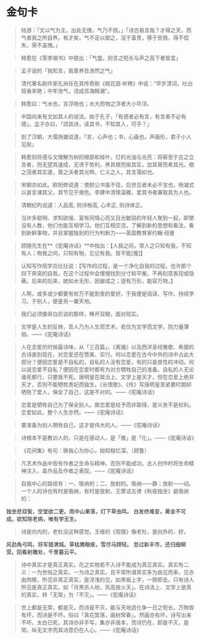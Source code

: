 # 金句卡

>陆游：「文以气为主，出处无愧，气乃不挠。」「诗岂易言哉？才得之天，而气者我之所自养。有才矣，气不足以御之，淫于富贵，移于贫贱，得不偿失，荣不盖愧。」

>韩愈在《答李翊书》中提出：「气盛，则言之短长与声之高下者皆宜」

>孟子说的「我知言，我善养吾浩然之气」

>清代著名剧作家孔尚任在其传奇剧《桃花扇·听稗》中说：“早岁清词，吐出班香宋艳；中年浩气，流成苏海韩潮”。

>韩愈曰：气水也，言浮物也；水大而物之浮者大小毕浮。

>中国向来有文如其人的说法。始于孔子，「有德者必有言，有言者不必有德」。孟子亦曰，「颂其诗，读其书，不知其人，可乎？」

>到了汉朝，大儒扬雄说道，「言，心声也；书，心画也。声画形，君子小人见矣」

>韩愈则将德与文理解为树的根部和枝叶，灯的光油与光亮：将蕲至于古之立言者，则无望其速成，无诱于势利，养其根而俟其实，加其膏而希其光。根之茂者其实遂，膏之沃者其光晔。仁义之人，其言蔼如也。

>宋朝亦如此。欧阳修说道：使颜公书虽不佳，后世见者未必不宝也。杨凝式以直言谏其父，其节见于艰危。李建中清慎温雅，爱其书者兼取其为人也。

>清朝纪昀说道：人品高, 则诗格高, 心术正, 则诗体正。

>当许多聪明、求知欲强、富有同情心而又目光敏锐的年轻人聚到一起，即使没有人教，他们也能互相学习。他们互相交流，了解到新的思想和看法，看到新鲜事物，并且掌握独到的行为判断力——英国教育家约翰·纽曼

>顾随先生在**《驼庵诗话》**中指出：【人我之间，常人之只知有我，不知有人；物我之间，只知有物，忘记有我。皆不能[推]】

>认知写作班学员灶灶说：【写作的过程，是一个净化自我的过程。也许那个四下奔突的自我，在这个过程中会慢慢找到分寸和平衡，不再刻意表现或隐蔽。后来的后来，她如水无形，因器成之；逐有万形，能容万物。】

>人啊，或多或少都要有些万不能割舍的爱好。于我便是阅读、写作、持续学习。于别人，便是另一番天地。

>我们必须像哥白尼说的那样，睁开双眼，面对现实。

>文学是人生的反映，吾人乃为人生而艺术。若仅为文学而文学，则力量薄弱。——《驼庵诗话》

>人在恋爱的时候最诗味，从「三百篇」、《离骚》以及西洋圣经雅歌、希腊的古诗直到现在，对恋爱还在赞美、实行。何以恋爱在古今中外的诗中占此大部分？便因恋爱是不自私的，自私的人没有恋爱，有的只是兽性的冲动。何以说恋爱不自私？便因在恋爱时都有为对方牺牲自己的准备。自私的人无论谁死都行，只要我不死。唐明皇在政治上、文学上是天才，但在恋爱上绝非天才，否则不能牺牲贵妃而独生。《长恨歌》、《传》写唐明皇至紧要时期却牺牲了爱人，保全了自己，这是不对的。——《驼庵诗话》

>恋爱是牺牲自己为了保全别人。故恋爱是给予而非取得，是义务不是权利。恋爱如此，整个人生亦然。——《驼庵诗话》

>要准备为别人牺牲自己，这才是伟大的人。——《驼庵诗话》

>诗根本不是教训人的，只是在感动人，是「推」是「化」。——《驼庵诗话》

>《花间集》有句：换我心为你心，始知相忆深。（顾敻）

>凡艺术作品中皆有作者之生命与精神，否则不能成功。古人创作时将生命精神注入，盖作品及作者之表现。——《驼庵诗话》

>自我中心的路径有：一、吸纳的；二、放射的。吸纳——静；放射——动。一个人的诗也有时是吸纳，有时是放射。王摩诘五律《秋夜独坐》是吸纳的：

独坐悲双鬓，空堂欲二更。雨中山果落，灯下草虫鸣。
白发终难变，黄金不可成。欲知除老病，唯有学无生。

>诗是向内的，老杜没这种感觉。王维的《观猎》像老杜，是向外的，好。

风劲角弓鸣，将军猎渭城。草枯鹰眼疾，雪尽马蹄轻。
忽过新丰市，还归细柳营。回看射雕处，千里暮云平。

>诗中真实才是真正真实。花之实物若不入诗不能成为真正真实。真实有二义：一为世俗之真实，一为诗之真实。且平常所谓真实多为由见而来，见亦由肉眼，所见非真正真实，是浮浅的见，如黑板上字，一擦即去。只有诗人所见是真正真实。如「月黑杀人地，风高放火天」。在诗法上、文学上是真的真实，转「无常」为「不灭」。——《驼庵诗话》

>世上都是无常，都是灭，而诗是不灭，能与天地造化争一日之短长。万物皆有坏，而诗是不坏。俗曰「真花暂落，画树常春」。然画亦有坏，诗写出来不坏。太白已死，其诗亦非手写，集亦非唐本，而诗仍在，即是不灭，是常。纵无文字而其诗意仍在人心。——《驼庵诗话》

>

>

>

>

>

>

>

>

>

>

>

>

>

>

>

>
